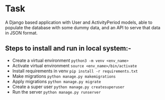 # Task
A Django based application with User and ActivityPeriod models, able to populate the database with some dummy data, and an API to serve that data in JSON format.

## Steps to install and run in local system:-
* Create a virtual environment
    ```python3 -m venv <env_name>```
* Activate virtual environment
    ```source <env_name>/bin/activate```
* Install requirements in venv
    ```pip install -r requirements.txt```
* Make migrations
    ```python manage.py makemigrations```
* Apply migrations
    ```python manage.py migrate```
* Create a super user
    ```python manage.py createsuperuser```
* Run the server
    ```python manage.py runserver```
